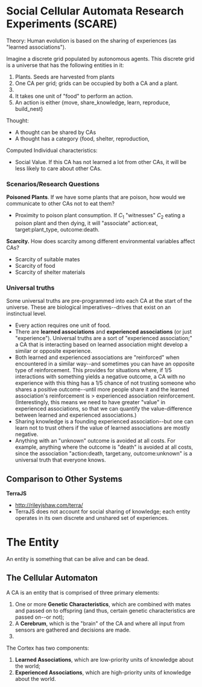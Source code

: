 # Social Cellular Automata Research Experiments (SCARE)

Theory: Human evolution is based on the sharing of experiences (as "learned 
associations"). 

Imagine a discrete grid populated by autonomous agents. This discrete grid is a 
universe that has the following entities in it:

1. Plants. Seeds are harvested from plants 
2. One CA per grid; grids can be occupied by both a CA and a plant.
3. 
4. It takes one unit of "food" to perform an action. 
5. An action is either {move, share_knowledge, learn, reproduce, build_nest}

Thought:
* A thought can be shared by CAs
* A thought has a category {food, shelter, reproduction, 

Computed Individual characteristics:
* Social Value. If this CA has not learned a lot from other CAs, it will be less likely to care about other CAs. 

### Scenarios/Research Questions
**Poisoned Plants**. If we have some plants that are poison, how would we communicate to other CAs not to eat them? 
* Proximity to poison plant consumption. If $C_1$ "witnesses" $C_2$ eating a poison plant and then dying, it will "associate" action:eat, target:plant_type, outcome:death.

**Scarcity.** How does scarcity among different environmental variables affect CAs?
* Scarcity of suitable mates
* Scarcity of food
* Scarcity of shelter materials

### Universal truths
Some universal truths are pre-programmed into each CA at the start of the universe. These are biological imperatives--drives that exist on an instinctual level. 
* Every action requires one unit of food.
* There are **learned associations** and **experienced associations** (or just "experience"). Universal truths are a sort of "experienced association;" a CA that is interacting based on learned association might develop a similar or opposite experience. 
* Both learned and experienced associations are "reinforced" when encountered in a similar way--and sometimes you can have an opposite type of reinforcement. This provides for situations where, if 1/5 interactions with something yields a negative outcome, a CA with no experience with this thing has a 1/5 chance of not trusting someone who shares a positive outcome--until more people share it and the learned association's reinforcement is > experienced association reinforcement. (Interestingly, this means we need to have greater "value" in experienced associations, so that we can quantify the value-difference between learned and experienced associations.)
* Sharing knowledge is a founding experienced association--but one can learn not to trust others if the value of learned associations are mostly negative.
* Anything with an "unknown" outcome is avoided at all costs. For example, anything where the outcome is "death" is avoided at all costs, since the association "action:death, target:any, outcome:unknown" is a universal truth that everyone knows. 



## Comparison to Other Systems

**TerraJS**
* http://rileyjshaw.com/terra/
* TerraJS does not account for social sharing of knowledge; each entity operates in its own discrete and unshared set of experiences.


# The Entity

An entity is something that can be alive and can be dead. 

## The Cellular Automaton

A CA is an entity that is comprised of three primary elements:

1. One or more **Genetic Characteristics**, which are combined with mates and passed on to 
offspring (and thus, certain genetic characteristics are passed on--or not);
2. A **Cerebrum**, which is the "brain" of the CA and where all input from
sensors are gathered and decisions are made.
3. 

The Cortex has two components:

1. **Learned Associations**, which are low-priority units of knowledge about the
world;
3. **Experienced Associations**, which are high-priority units of knowledge
about the world.  